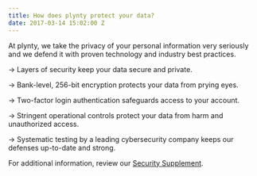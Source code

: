 ```yaml
---
title: How does plynty protect your data?
date: 2017-03-14 15:02:00 Z
---
```


At plynty, we take the privacy of your personal information very seriously and we defend it with proven technology and industry best practices.

  → Layers of security keep your data secure and private.

  → Bank-level, 256-bit encryption protects your data from prying eyes.

  → Two-factor login authentication safeguards access to your account.

  → Stringent operational controls protect your data from harm and unauthorized access.

  → Systematic testing by a leading cybersecurity company  keeps our defenses up-to-date and strong.

For additional information, review our [Security Supplement](https://plynty.com/security-supplement.html).
